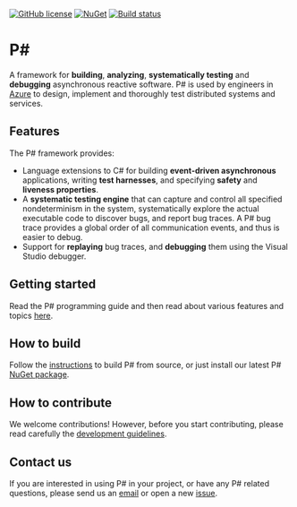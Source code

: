 [![GitHub license](https://img.shields.io/badge/license-MIT-blue.svg)](https://raw.githubusercontent.com/p-org/PSharp/master/LICENSE.txt)
[![NuGet](https://img.shields.io/nuget/v/Microsoft.PSharp.svg)](https://www.nuget.org/packages/Microsoft.PSharp/)
[![Build status](https://p-language.visualstudio.com/plang-ci/_apis/build/status/psharp/psharp-win-build-and-test?branchName=master)](https://p-language.visualstudio.com/plang-ci/_build/latest?definitionId=1)

P#
===
A framework for **building**, **analyzing**, **systematically testing** and **debugging** asynchronous reactive software. P# is used by engineers in [Azure](https://azure.microsoft.com/) to design, implement and thoroughly test distributed systems and services.

## Features
The P# framework provides:
- Language extensions to C# for building **event-driven asynchronous** applications, writing **test harnesses**, and specifying **safety** and **liveness properties**.
- A **systematic testing engine** that can capture and control all specified nondeterminism in the system, systematically explore the actual executable code to discover bugs, and report bug traces. A P# bug trace provides a global order of all communication events, and thus is easier to debug.
- Support for **replaying** bug traces, and **debugging** them using the Visual Studio debugger.

## Getting started
Read the P# programming guide and then read about various features and topics [here](Docs/README.md).

## How to build
Follow the [instructions](Docs/BuildInstructions.md) to build P# from source, or just install our latest P# [NuGet package](https://www.nuget.org/packages/Microsoft.PSharp/).

## How to contribute
We welcome contributions! However, before you start contributing, please read carefully the [development guidelines](Docs/Contributing.md).

## Contact us
If you are interested in using P# in your project, or have any P# related questions, please send us an [email](mailto:pdev@microsoft.com) or open a new [issue](https://github.com/p-org/PSharp/issues).
